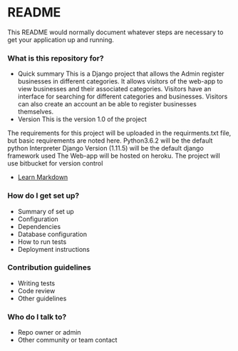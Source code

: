 # README #

This README would normally document whatever steps are necessary to get your application up and running.

### What is this repository for? ###

* Quick summary
This is a Django project that allows the Admin register businesses in different categories.
It allows visitors of the web-app to view businesses and their associated categories.
Visitors have an interface for searching for different categories and businesses.
Visitors can also create an account an be able to register businesses themselves.
* Version
This is the version 1.0 of the project

The requirements for this project will be uploaded in the requirments.txt file, but basic requirements are noted here.
Python3.6.2 will be the default python Interpreter
Django Version (1.11.5) will be the default django framework used
The Web-app will be hosted on heroku.
The project will use bitbucket for version control
* [Learn Markdown](https://bitbucket.org/tutorials/markdowndemo)

### How do I get set up? ###

* Summary of set up
* Configuration
* Dependencies
* Database configuration
* How to run tests
* Deployment instructions

### Contribution guidelines ###

* Writing tests
* Code review
* Other guidelines

### Who do I talk to? ###

* Repo owner or admin
* Other community or team contact